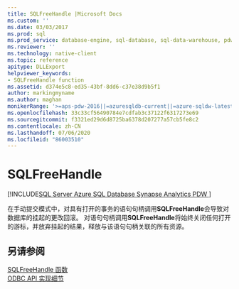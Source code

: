 ```yaml
---
title: SQLFreeHandle |Microsoft Docs
ms.custom: ''
ms.date: 03/03/2017
ms.prod: sql
ms.prod_service: database-engine, sql-database, sql-data-warehouse, pdw
ms.reviewer: ''
ms.technology: native-client
ms.topic: reference
apitype: DLLExport
helpviewer_keywords:
- SQLFreeHandle function
ms.assetid: d374e5c8-ed35-43bf-8dd6-c37e38d9b5f1
author: markingmyname
ms.author: maghan
monikerRange: '>=aps-pdw-2016||=azuresqldb-current||=azure-sqldw-latest||>=sql-server-2016||=sqlallproducts-allversions||>=sql-server-linux-2017||=azuresqldb-mi-current'
ms.openlocfilehash: 33c33cf56490784e7cdfab3c37122f6317273e69
ms.sourcegitcommit: f3321ed29d6d8725ba6378d207277a57cb5fe8c2
ms.contentlocale: zh-CN
ms.lasthandoff: 07/06/2020
ms.locfileid: "86003510"
---
```

# <a name="sqlfreehandle"></a>SQLFreeHandle
[!INCLUDE[SQL Server Azure SQL Database Synapse Analytics PDW ](../../includes/applies-to-version/sql-asdb-asdbmi-asa-pdw.md)]

  在手动提交模式中，对具有打开的事务的语句句柄调用**SQLFreeHandle**会导致对数据库的挂起的更改回滚。 对语句句柄调用**SQLFreeHandle**将始终关闭任何打开的游标，并放弃挂起的结果，释放与该语句句柄关联的所有资源。  
  
## <a name="see-also"></a>另请参阅  
 [SQLFreeHandle 函数](https://go.microsoft.com/fwlink/?LinkId=59345)   
 [ODBC API 实现细节](../../relational-databases/native-client-odbc-api/odbc-api-implementation-details.md)  
  
  
